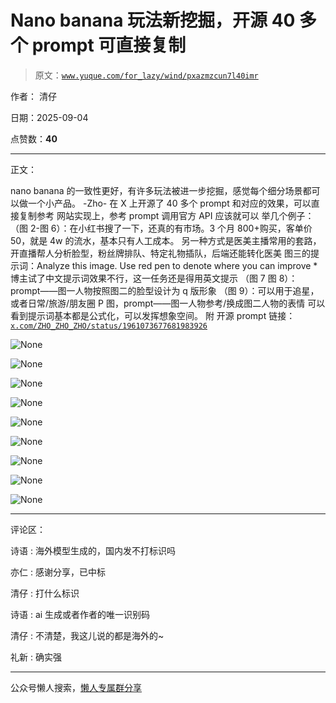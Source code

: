 # Nano banana 玩法新挖掘，开源 40 多个 prompt 可直接复制

> 原文：[`www.yuque.com/for_lazy/wind/pxazmzcun7l40imr`](https://www.yuque.com/for_lazy/wind/pxazmzcun7l40imr)

作者： 清仔

日期：2025-09-04

点赞数：**40**

* * *

正文：

nano banana 的一致性更好，有许多玩法被进一步挖掘，感觉每个细分场景都可以做一个小产品。 -Zho-
在 X 上开源了 40 多个 prompt 和对应的效果，可以直接复制参考 网站实现上，参考 prompt 调用官方 API 应该就可以 举几个例子：
（图 2-图 6）：在小红书搜了一下，还真的有市场。3 个月 800+购买，客单价 50，就是 4w 的流水，基本只有人工成本。
另一种方式是医美主播常用的套路，开直播帮人分析脸型，粉丝牌排队、特定礼物插队，后端还能转化医美 图三的提示词：Analyze this image. Use
red pen to denote where you can improve *博主试了中文提示词效果不行，这一任务还是得用英文提示
（图 7 图 8）：prompt——图一人物按照图二的脸型设计为 q 版形象
（图 9）：可以用于追星，或者日常/旅游/朋友圈 P 图，prompt——图一人物参考/换成图二人物的表情 可以看到提示词基本都是公式化，可以发挥想象空间。 附
开源 prompt 链接： [`x.com/ZHO_ZHO_ZHO/status/1961073677681983926`](https://x.com/ZHO_ZHO_ZHO/status/1961073677681983926)

![](img/a0a12475a07bdc7e75083304aa600dc9.png "None")

![](img/926ed1d9a5a0f50158116b1d4886b30c.png "None")

![](img/e3a8434cde270ee308462bd5adaeec4e.png "None")

![](img/da2a7714eac505afe69b462dc0eee76f.png "None")

![](img/90eb781ba57d3ff89198000cec6656b6.png "None")

![](img/4f97f4808d8188e4be2bd830cc55a70d.png "None")

![](img/e4718efee27cc71b66d4950a2c785563.png "None")

![](img/b2684921d718b9912bf30fdb064387bb.png "None")

![](img/8029922aebadd956adb4d201168456d4.png "None")

* * *

评论区：

诗语 : 海外模型生成的，国内发不打标识吗

亦仁 : 感谢分享，已中标

清仔 : 打什么标识

诗语 : ai 生成或者作者的唯一识别码

清仔 : 不清楚，我这儿说的都是海外的~

礼新 : 确实强

* * *

公众号懒人搜索，[懒人专属群分享](https://lazybook.fun/#/blog/group)